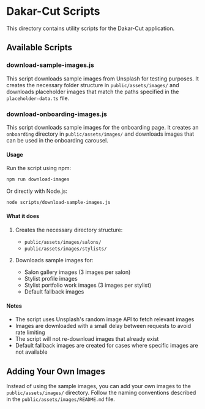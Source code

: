 # Dakar-Cut Scripts

This directory contains utility scripts for the Dakar-Cut application.

## Available Scripts

### download-sample-images.js

This script downloads sample images from Unsplash for testing purposes. It creates the necessary folder structure in `public/assets/images/` and downloads placeholder images that match the paths specified in the `placeholder-data.ts` file.

### download-onboarding-images.js

This script downloads sample images for the onboarding page. It creates an `onboarding` directory in `public/assets/images/` and downloads images that can be used in the onboarding carousel.

#### Usage

Run the script using npm:

```bash
npm run download-images
```

Or directly with Node.js:

```bash
node scripts/download-sample-images.js
```

#### What it does

1. Creates the necessary directory structure:
   - `public/assets/images/salons/`
   - `public/assets/images/stylists/`

2. Downloads sample images for:
   - Salon gallery images (3 images per salon)
   - Stylist profile images
   - Stylist portfolio work images (3 images per stylist)
   - Default fallback images

#### Notes

- The script uses Unsplash's random image API to fetch relevant images
- Images are downloaded with a small delay between requests to avoid rate limiting
- The script will not re-download images that already exist
- Default fallback images are created for cases where specific images are not available

## Adding Your Own Images

Instead of using the sample images, you can add your own images to the `public/assets/images/` directory. Follow the naming conventions described in the `public/assets/images/README.md` file.
